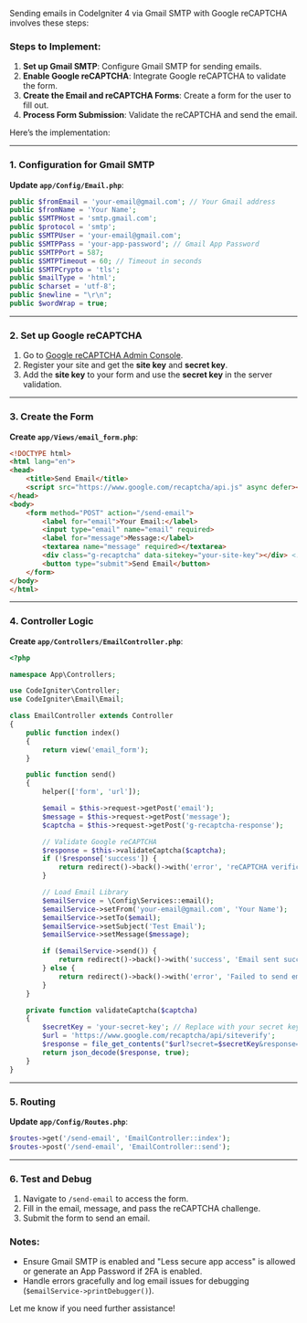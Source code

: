 Sending emails in CodeIgniter 4 via Gmail SMTP with Google reCAPTCHA involves these steps:

### Steps to Implement:
1. **Set up Gmail SMTP**: Configure Gmail SMTP for sending emails.
2. **Enable Google reCAPTCHA**: Integrate Google reCAPTCHA to validate the form.
3. **Create the Email and reCAPTCHA Forms**: Create a form for the user to fill out.
4. **Process Form Submission**: Validate the reCAPTCHA and send the email.

Here’s the implementation:

---

### 1. **Configuration for Gmail SMTP**

**Update `app/Config/Email.php`**:
```php
public $fromEmail = 'your-email@gmail.com'; // Your Gmail address
public $fromName = 'Your Name';
public $SMTPHost = 'smtp.gmail.com';
public $protocol = 'smtp';
public $SMTPUser = 'your-email@gmail.com';
public $SMTPPass = 'your-app-password'; // Gmail App Password
public $SMTPPort = 587;
public $SMTPTimeout = 60; // Timeout in seconds
public $SMTPCrypto = 'tls';
public $mailType = 'html';
public $charset = 'utf-8';
public $newline = "\r\n";
public $wordWrap = true;
```

---

### 2. **Set up Google reCAPTCHA**

1. Go to [Google reCAPTCHA Admin Console](https://www.google.com/recaptcha/admin).
2. Register your site and get the **site key** and **secret key**.
3. Add the **site key** to your form and use the **secret key** in the server validation.

---

### 3. **Create the Form**

**Create `app/Views/email_form.php`**:
```html
<!DOCTYPE html>
<html lang="en">
<head>
    <title>Send Email</title>
    <script src="https://www.google.com/recaptcha/api.js" async defer></script>
</head>
<body>
    <form method="POST" action="/send-email">
        <label for="email">Your Email:</label>
        <input type="email" name="email" required>
        <label for="message">Message:</label>
        <textarea name="message" required></textarea>
        <div class="g-recaptcha" data-sitekey="your-site-key"></div> <!-- Replace with your site key -->
        <button type="submit">Send Email</button>
    </form>
</body>
</html>
```

---

### 4. **Controller Logic**

**Create `app/Controllers/EmailController.php`**:
```php
<?php

namespace App\Controllers;

use CodeIgniter\Controller;
use CodeIgniter\Email\Email;

class EmailController extends Controller
{
    public function index()
    {
        return view('email_form');
    }

    public function send()
    {
        helper(['form', 'url']);

        $email = $this->request->getPost('email');
        $message = $this->request->getPost('message');
        $captcha = $this->request->getPost('g-recaptcha-response');

        // Validate Google reCAPTCHA
        $response = $this->validateCaptcha($captcha);
        if (!$response['success']) {
            return redirect()->back()->with('error', 'reCAPTCHA verification failed.');
        }

        // Load Email Library
        $emailService = \Config\Services::email();
        $emailService->setFrom('your-email@gmail.com', 'Your Name');
        $emailService->setTo($email);
        $emailService->setSubject('Test Email');
        $emailService->setMessage($message);

        if ($emailService->send()) {
            return redirect()->back()->with('success', 'Email sent successfully!');
        } else {
            return redirect()->back()->with('error', 'Failed to send email.');
        }
    }

    private function validateCaptcha($captcha)
    {
        $secretKey = 'your-secret-key'; // Replace with your secret key
        $url = 'https://www.google.com/recaptcha/api/siteverify';
        $response = file_get_contents("$url?secret=$secretKey&response=$captcha");
        return json_decode($response, true);
    }
}
```

---

### 5. **Routing**

**Update `app/Config/Routes.php`**:
```php
$routes->get('/send-email', 'EmailController::index');
$routes->post('/send-email', 'EmailController::send');
```

---

### 6. **Test and Debug**

1. Navigate to `/send-email` to access the form.
2. Fill in the email, message, and pass the reCAPTCHA challenge.
3. Submit the form to send an email.

### Notes:
- Ensure Gmail SMTP is enabled and "Less secure app access" is allowed or generate an App Password if 2FA is enabled.
- Handle errors gracefully and log email issues for debugging (`$emailService->printDebugger()`).

Let me know if you need further assistance!